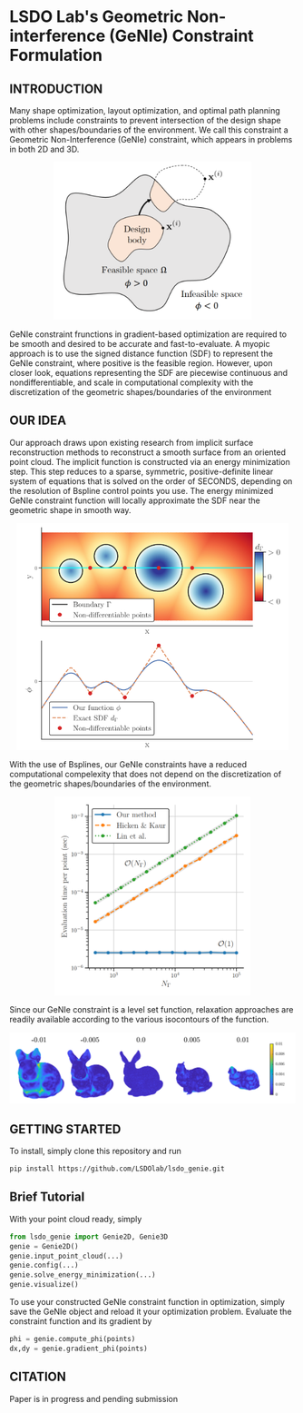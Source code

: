 # LSDO Lab's Geometric Non-interference (GeNIe) Constraint Formulation
## INTRODUCTION
Many shape optimization, layout optimization, and optimal path planning problems include constraints to prevent intersection of the design shape with other shapes/boundaries of the environment. We call this constraint a Geometric Non-Interference (GeNIe) constraint, which appears in problems in both 2D and 3D.
<p align="center">
    <img src="visuals/methodology.png" width="350">
</p>
GeNIe constraint frunctions in gradient-based optimization are required to be smooth and desired to be accurate and fast-to-evaluate. A myopic approach is to use the signed distance function (SDF) to represent the GeNIe constraint, where positive is the feasible region. However, upon closer look, equations representing the SDF are piecewise continuous and nondifferentiable, and scale in computational complexity with the discretization of the geometric shapes/boundaries of the environment

## OUR IDEA
Our approach draws upon existing research from implicit surface reconstruction methods to reconstruct a smooth surface from an oriented point cloud. The implicit function is constructed via an energy minimization step. This step reduces to a sparse, symmetric, positive-definite linear system of equations that is solved on the order of SECONDS, depending on the resolution of Bspline control points you use. The energy minimized GeNIe constraint function will locally approximate the SDF near the geometric shape in smooth way.
<p align="center">
    <img src="visuals/multi_circles.png" height="400">
</p>

With the use of Bsplines, our GeNIe constraints have a reduced computational compelexity that does not depend on the discretization of the geometric shapes/boundaries of the environment.
<p align="center">
    <img src="visuals/computational_complexity.png" height="350">
</p>

Since our GeNIe constraint is a level set function, relaxation approaches are readily available according to the various isocontours of the function.
<p align="center">
    <img src="visuals/isocontours.png" width="700">
</p>


## GETTING STARTED
To install, simply clone this repository and run
```sh
pip install https://github.com/LSDOlab/lsdo_genie.git
```

## Brief Tutorial
With your point cloud ready, simply 
```python
from lsdo_genie import Genie2D, Genie3D
genie = Genie2D()
genie.input_point_cloud(...)
genie.config(...)
genie.solve_energy_minimization(...)
genie.visualize()
```

To use your constructed GeNIe constraint function in optimization, simply save the GeNIe object and reload it your optimization problem. Evaluate the constraint function and its gradient by
```python
phi = genie.compute_phi(points)
dx,dy = genie.gradient_phi(points)
```

## CITATION
Paper is in progress and pending submission
